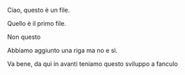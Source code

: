 Ciao, questo è un file.

Quello è il primo file.

Non questo 

Abbiamo aggiunto una riga ma no e sì.


Va bene, da qui in avanti teniamo questo sviluppo a fanculo
